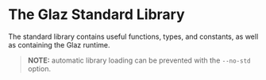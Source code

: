 # The Glaz Standard Library

The standard library contains useful functions, types, and constants,
as well as containing the Glaz runtime.

> **NOTE:** automatic library loading can be prevented with the
`--no-std` option.
